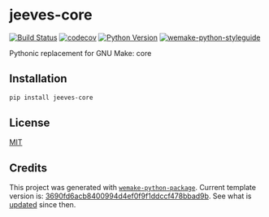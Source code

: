 # jeeves-core

[![Build Status](https://github.com/jeeves-sh/jeeves-core/workflows/test/badge.svg?branch=master&event=push)](https://github.com/jeeves-sh/jeeves-core/actions?query=workflow%3Atest)
[![codecov](https://codecov.io/gh/jeeves-sh/jeeves-core/branch/master/graph/badge.svg)](https://codecov.io/gh/jeeves-sh/jeeves-core)
[![Python Version](https://img.shields.io/pypi/pyversions/jeeves-core.svg)](https://pypi.org/project/jeeves-core/)
[![wemake-python-styleguide](https://img.shields.io/badge/style-wemake-000000.svg)](https://github.com/wemake-services/wemake-python-styleguide)

Pythonic replacement for GNU Make: core


## Installation

```bash
pip install jeeves-core
```

## License

[MIT](https://github.com/jeeves-sh/jeeves-core/blob/master/LICENSE)


## Credits

This project was generated with [`wemake-python-package`](https://github.com/wemake-services/wemake-python-package). Current template version is: [3690fd6acb8400994d4ef0f9f1ddccf478bbad9b](https://github.com/wemake-services/wemake-python-package/tree/3690fd6acb8400994d4ef0f9f1ddccf478bbad9b). See what is [updated](https://github.com/wemake-services/wemake-python-package/compare/3690fd6acb8400994d4ef0f9f1ddccf478bbad9b...master) since then.
